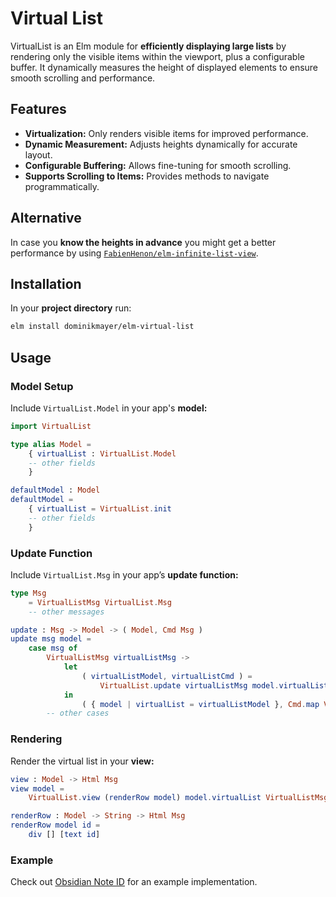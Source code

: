 # Virtual List

VirtualList is an Elm module for **efficiently displaying large lists** by rendering only the visible items within the viewport, plus a configurable buffer. It dynamically measures the height of displayed elements to ensure smooth scrolling and performance.

## Features

- **Virtualization:** Only renders visible items for improved performance.
- **Dynamic Measurement:** Adjusts heights dynamically for accurate layout.
- **Configurable Buffering:** Allows fine-tuning for smooth scrolling.
- **Supports Scrolling to Items:** Provides methods to navigate programmatically.

## Alternative

In case you **know the heights in advance** you might get a better performance by using [`FabienHenon/elm-infinite-list-view`](https://package.elm-lang.org/packages/FabienHenon/elm-infinite-list-view/latest/).

## Installation

In your **project directory** run:

```sh
elm install dominikmayer/elm-virtual-list
```

## Usage

### Model Setup

Include `VirtualList.Model` in your app's **model:**

```elm
import VirtualList

type alias Model =
    { virtualList : VirtualList.Model
    -- other fields
    }

defaultModel : Model
defaultModel =
    { virtualList = VirtualList.init
    -- other fields
    }
```

### Update Function

Include `VirtualList.Msg` in your app’s **update function:**

```elm
type Msg
    = VirtualListMsg VirtualList.Msg
    -- other messages

update : Msg -> Model -> ( Model, Cmd Msg )
update msg model =
    case msg of
        VirtualListMsg virtualListMsg ->
            let
                ( virtualListModel, virtualListCmd ) =
                    VirtualList.update virtualListMsg model.virtualList
            in
                ( { model | virtualList = virtualListModel }, Cmd.map VirtualListMsg virtualListCmd )
        -- other cases
```

### Rendering

Render the virtual list in your **view:**

```elm
view : Model -> Html Msg
view model =
    VirtualList.view (renderRow model) model.virtualList VirtualListMsg

renderRow : Model -> String -> Html Msg
renderRow model id =
    div [] [text id]
```

### Example

Check out [Obsidian Note ID](https://github.com/dominikmayer/obsidian-note-id) for an example implementation.
